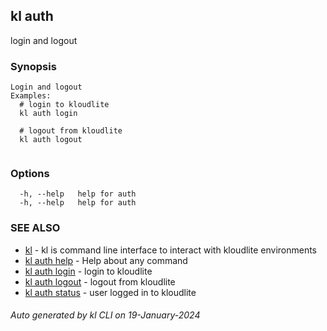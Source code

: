 ## kl auth

login and logout

### Synopsis

```
Login and logout
Examples:
  # login to kloudlite
  kl auth login

  # logout from kloudlite
  kl auth logout
	
```

### Options

```
  -h, --help   help for auth
  -h, --help   help for auth
```

### SEE ALSO

* [kl](kl.md)  - kl is command line interface to interact with kloudlite environments
* [kl auth help](kl_auth_help.md)  - Help about any command
* [kl auth login](kl_auth_login.md)  - login to kloudlite
* [kl auth logout](kl_auth_logout.md)  - logout from kloudlite
* [kl auth status](kl_auth_status.md)  - user logged in to kloudlite

###### Auto generated by kl CLI on 19-January-2024
